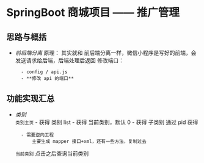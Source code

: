 # SpringBoot 商城项目 —— 推广管理

## 思路与概括

- *前后端分离*
    原理：
    	其实就和 前后端分离一样，微信小程序是写好的前端，会发送请求给后端，后端处理后返回
    修改端口：
    
        - config / api.js
        - **修改 api 的端口**    	

## 功能实现汇总

- *类别*  
    `类别主页`
        - 获得 类别 list
        - 获得 当前类别，默认 0
        - 获得 子类别 通过 pid 获得     
        
        - 需要逆向工程
            主要生成 mapper 接口+xml，还有一些方法，复制过去   
            
    `当前类别`
        点击之后查询当前类别                    